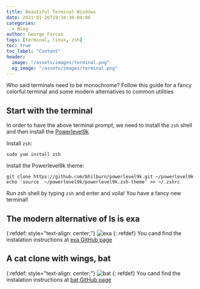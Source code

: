 ```yaml
---
title: Beautiful Terminal Windows 
date: 2021-01-26T19:34:30-04:00
categories:
  - Blog
author: George Farcas
tags: [terminal, linux, zsh]
toc: true
toc_label: "Content"
header:
  image: "/assets/images/terminal.png"
  og_image: "/assets/images/terminal.png"
---
```

Who said terminals need to be monochrome? Follow this guide for a fancy colorful terminal and some modern alternatives to common utilities
## Start with the terminal
In order to have the above terminal prompt, we need to install the `zsh` shell and then install the [Powerlevel9k](https://github.com/Powerlevel9k/powerlevel9k) 

Install `zsh`:
```shell
sudo yum install zsh
```
Install the Powerlevel9k theme:
```shell
git clone https://github.com/bhilburn/powerlevel9k.git ~/powerlevel9k
echo 'source  ~/powerlevel9k/powerlevel9k.zsh-theme' >> ~/.zshrc
```
Run zsh shell by typing `zsh` and enter and voila! You have a fancy new terminal!

## The modern alternative of ls is exa
{:refdef: style="text-align: center;"}
![exa](https://github.com/ogham/exa/raw/master/screenshots.png)
{: refdef}
You cand find the instalation instructions at [exa GitHub page](https://github.com/ogham/exa
)

## A cat clone with wings, bat
{:refdef: style="text-align: center;"}
![bat](https://camo.githubusercontent.com/7b7c397acc5b91b4c4cf7756015185fe3c5f700f70d256a212de51294a0cf673/68747470733a2f2f696d6775722e636f6d2f724773646e44652e706e67)
{: refdef}
You cand find the instalation instructions at [bat GitHub page](https://github.com/sharkdp/bat)